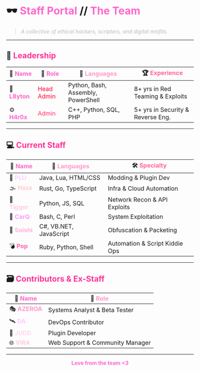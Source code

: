 # 🕶️ <span style="color:#ff66cc;">Staff Portal</span> <span style="color:#111111;">//</span> <span style="color:#ff66cc;">The Team</span>

> <em><span style="color:#bbbbbb;">A collective of ethical hackers, scripters, and digital misfits.</span></em>

---

## 👑 <span style="color:#ff3399;">Leadership</span>

| 👤 <span style="color:#ff66cc;">Name</span> | 🎯 <span style="color:#ff66cc;">Role</span> | 🧠 <span style="color:#ff99cc;">Languages</span> | 🏆 <span style="color:#ff6699;">Experience</span> |
|-----------|--------------------|------------------------------|------------------------------|
| 🔱 <span style="color:#ff66cc;"><strong>L8yton</strong></span> | <span style="color:#ff0033;">Head Admin</span> | Python, Bash, Assembly, PowerShell | 8+ yrs in Red Teaming & Exploits |
| ⚙️ <span style="color:#ff66cc;"><strong>H4r0x</strong></span>   | <span style="color:#ff3366;">Admin</span>      | C++, Python, SQL, PHP         | 5+ yrs in Security & Reverse Eng. |

---

## 💻 <span style="color:#ff3399;">Current Staff</span>

| 👤 <span style="color:#ff66cc;">Name</span> | 🧠 <span style="color:#ff99cc;">Languages</span> | 🛠️ <span style="color:#ff6699;">Specialty</span> |
|-------------|--------------------------|-------------------------------|
| 🧩 <span style="color:#ffccff;"><strong>PLU</strong></span>     | Java, Lua, HTML/CSS          | Modding & Plugin Dev |
| 🌫️ <span style="color:#ffcccc;"><strong>Haze</strong></span>    | Rust, Go, TypeScript         | Infra & Cloud Automation |
| 🐾 <span style="color:#ffcce6;"><strong>Tigger</strong></span>  | Python, JS, SQL              | Network Recon & API Exploits |
| 🚗 <span style="color:#ff99ff;"><strong>CarQ</strong></span>    | Bash, C, Perl                | System Exploitation |
| 🍣 <span style="color:#ffb3d9;"><strong>Soishi</strong></span>  | C#, VB.NET, JavaScript       | Obfuscation & Packeting |
| 💣 <span style="color:#ff66aa;"><strong>Pop</strong></span>     | Ruby, Python, Shell          | Automation & Script Kiddie Ops |

---

## 🗃️ <span style="color:#ff3399;">Contributors & Ex-Staff</span>

| 👤 <span style="color:#ff66cc;">Name</span> | 🧰 <span style="color:#ff99cc;">Role</span> |
|----------------|------------------------------|
| 🎭 <span style="color:#ff99cc;"><strong>AZEROA</strong></span> | Systems Analyst & Beta Tester |
| 🛰️ <span style="color:#ffccff;"><strong>DA</strong></span>     | DevOps Contributor |
| 🧠 <span style="color:#ffd9ec;"><strong>JUDD</strong></span>   | Plugin Developer |
| 🌐 <span style="color:#ffcce0;"><strong>VIRA</strong></span>   | Web Support & Community Manager |

---

<p align="center">
  <strong><span style="color:#ff66cc;">Love from the team &lt;3</span></strong>
</p>

